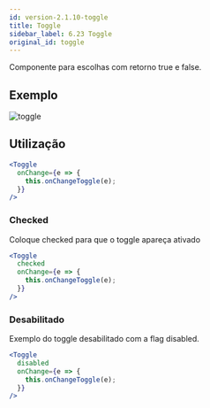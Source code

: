 ```yaml
---
id: version-2.1.10-toggle
title: Toggle
sidebar_label: 6.23 Toggle
original_id: toggle
---
```


Componente para escolhas com retorno true e false.

## Exemplo
![toggle](assets/images_components/v2.0.0/toggle.jpg)
## Utilização

```jsx harmony
<Toggle
  onChange={e => {
    this.onChangeToggle(e);
  }}
/>
```

###  Checked
Coloque checked para que o toggle apareça ativado

```jsx harmony
<Toggle
  checked
  onChange={e => {
    this.onChangeToggle(e);
  }}
/>
```
### Desabilitado
Exemplo do toggle desabilitado com a flag disabled.

```jsx harmony
<Toggle
  disabled
  onChange={e => {
    this.onChangeToggle(e);
  }}
/>
```
